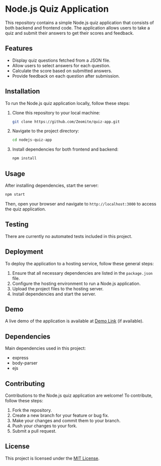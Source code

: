 
# Node.js Quiz Application

This repository contains a simple Node.js quiz application that consists of both backend and frontend code. The application allows users to take a quiz and submit their answers to get their scores and feedback.

## Features

- Display quiz questions fetched from a JSON file.
- Allow users to select answers for each question.
- Calculate the score based on submitted answers.
- Provide feedback on each question after submission.

## Installation

To run the Node.js quiz application locally, follow these steps:

1. Clone this repository to your local machine:

   ```bash
   git clone https://github.com/Zeomite/quiz-app.git
   ```

2. Navigate to the project directory:

   ```bash
   cd nodejs-quiz-app
   ```

3. Install dependencies for both frontend and backend:

   ```bash
   npm install
   ```

## Usage

After installing dependencies, start the server:

```bash
npm start
```

Then, open your browser and navigate to `http://localhost:3000` to access the quiz application.

## Testing

There are currently no automated tests included in this project.

## Deployment

To deploy the application to a hosting service, follow these general steps:

1. Ensure that all necessary dependencies are listed in the `package.json` file.
2. Configure the hosting environment to run a Node.js application.
3. Upload the project files to the hosting server.
4. Install dependencies and start the server.

## Demo

A live demo of the application is available at [Demo Link](#) (if available).

## Dependencies

Main dependencies used in this project:

- express
- body-parser
- ejs

## Contributing

Contributions to the Node.js quiz application are welcome! To contribute, follow these steps:

1. Fork the repository.
2. Create a new branch for your feature or bug fix.
3. Make your changes and commit them to your branch.
4. Push your changes to your fork.
5. Submit a pull request.


## License

This project is licensed under the [MIT License](LICENSE).
```
